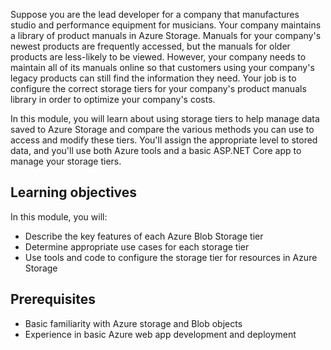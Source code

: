 Suppose you are the lead developer for a company that manufactures studio and performance equipment for musicians. Your company maintains a library of product manuals in Azure Storage. Manuals for your company's newest products are frequently accessed, but the manuals for older products are less-likely to be viewed. However, your company needs to maintain all of its manuals online so that customers using your company's legacy products can still find the information they need. Your job is to configure the correct storage tiers for your company's product manuals library in order to optimize your company's costs.

In this module, you will learn about using storage tiers to help manage data saved to Azure Storage and compare the various methods you can use to access and modify these tiers. You'll assign the appropriate level to stored data, and you'll use both Azure tools and a basic ASP.NET Core app to manage your storage tiers.

## Learning objectives

In this module, you will:

- Describe the key features of each Azure Blob Storage tier
- Determine appropriate use cases for each storage tier
- Use tools and code to configure the storage tier for resources in Azure Storage

## Prerequisites

- Basic familiarity with Azure storage and Blob objects
- Experience in basic Azure web app development and deployment
